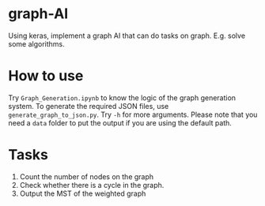 # graph-AI
Using keras, implement a graph AI that can do tasks on graph. E.g. solve some algorithms.

# How to use
Try `Graph_Generation.ipynb` to know the logic of the graph generation system. To generate the required JSON files, use `generate_graph_to_json.py`. Try `-h` for more arguments. Please note that you need a `data` folder to put the output if you are using the default path.

# Tasks
1. Count the number of nodes on the graph
2. Check whether there is a cycle in the graph.
3. Output the MST of the weighted graph
